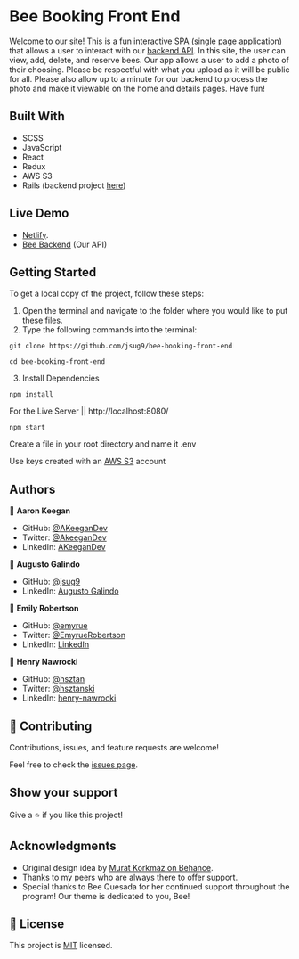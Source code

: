 # Bee Booking Front End

Welcome to our site! This is a fun interactive SPA (single page application) that allows a user to interact with our [backend API](https://bee-store.herokuapp.com/). In this site, the user can view, add, delete, and reserve bees. Our app allows a user to add a photo of their choosing. Please be respectful with what you upload as it will be public for all. Please also allow up to a minute for our backend to process the photo and make it viewable on the home and details pages.
Have fun!

## Built With

- SCSS
- JavaScript
- React
- Redux
- AWS S3
- Rails (backend project [here](https://github.com/hsztan/Bee-Bookings-Back-End))

## Live Demo

- [Netlify](https://beebookcapstone.netlify.app).
- [Bee Backend](https://bee-store.herokuapp.com/) (Our API)

## Getting Started

To get a local copy of the project, follow these steps: 
1. Open the terminal and navigate to the folder where you would like to put these files.
2. Type the following commands into the terminal: 
 ```
 git clone https://github.com/jsug9/bee-booking-front-end
 ```
 ```
 cd bee-booking-front-end
 ```
3. Install Dependencies
  ```
  npm install
  ```

For the Live Server  || http://localhost:8080/
```
npm start
```

Create a file in your root directory and name it .env

Use keys created with an [AWS S3](https://aws.amazon.com/pm/serv-s3/?trk=fecf68c9-3874-4ae2-a7ed-72b6d19c8034&sc_channel=ps&sc_campaign=acquisition&sc_medium=ACQ-P|PS-GO|Brand|Desktop|SU|Storage|S3|US|EN|Text&s_kwcid=AL!4422!3!488982706719!e!!g!!aws%20s3&ef_id=Cj0KCQjw0oyYBhDGARIsAMZEuMsdY20mxPNIL59cgoNgKbkX95x4w9hzYtkhOoZjw_0sbcHVzP4ndPEaAhk_EALw_wcB:G:s&s_kwcid=AL!4422!3!488982706719!e!!g!!aws%20s3) account 


## Authors

👤 **Aaron Keegan**

- GitHub: [@AKeeganDev](https://github.com/AKeeganDev)
- Twitter: [@AkeeganDev](https://twitter.com/AkeeganDev)
- LinkedIn: [AKeeganDev](https://linkedin.com/in/AKeeganDev)

👤 **Augusto Galindo**

- GitHub: [@jsug9](https://github.com/jsug9)
- LinkedIn: [Augusto Galindo](https://www.linkedin.com/in/augustogalindo/)

👤 **Emily Robertson**

- GitHub: [@emyrue](https://github.com/emyrue)
- Twitter: [@EmyrueRobertson](https://twitter.com/EmyrueRobertson)
- LinkedIn: [LinkedIn](https://www.linkedin.com/in/emilyruthrobertson/)

👤 **Henry Nawrocki**

- GitHub: [@hsztan](https://github.com/hsztan)
- Twitter: [@hsztanski](https://twitter.com/hsztanski)
- LinkedIn: [henry-nawrocki](https://linkedin.com/in/henry-nawrocki)

## 🤝 Contributing

Contributions, issues, and feature requests are welcome!

Feel free to check the [issues page](https://github.com/jsug9/bee-booking-front-end/issues).
## Show your support

Give a ⭐️ if you like this project!

## Acknowledgments

- Original design idea by [Murat Korkmaz on Behance](https://www.behance.net/muratk).
- Thanks to my peers who are always there to offer support.
- Special thanks to Bee Quesada for her continued support throughout the program! Our theme is dedicated to you, Bee!

## 📝 License

This project is [MIT](./LICENSE) licensed.
